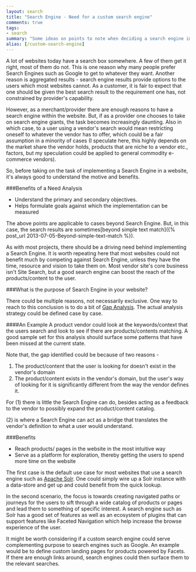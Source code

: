 ```yaml
--- 
layout: search
title: "Search Engine - Need for a custom search engine"
comments: true
tags:
- search
summary: "Some ideas on points to note when deciding a search engine implementation."
alias: [/custom-search-engine]
---
```


A lot of websites today have a search box somewhere. A few of them get it right, most of them do not. This is one reason why many people prefer Search Engines such as Google to get to whatever they want. Another reason is aggregated results - search engine results provide options to the users which most websites cannot. As a customer, it is fair to expect that one should be given the best search result to the requirement one has, not constrained by provider's capability.

However, as a merchant/provider there are enough reasons to have a search engine within the website. But, if as a provider one chooses to take on search engine giants, the task becomes increasingly daunting. Also in which case, to a user using a vendor's search would mean restricting oneself to whatever the vendor has to offer, which could be a fair assumption in a minority of cases (I speculate here, this highly depends on the market share the vendor holds, products that are niche to a vendor etc.,  factors, but my speculation could be applied to general commodity e-commerce vendors).

So, before taking on the task of implementing a Search Engine in a website, it's always good to understand the motive and benefits. 

###Benefits of a Need Analysis

- Understand the primary and secondary objectives.
- Helps formulate goals against which the implementation can be measured

The above points are applicable to cases beyond Search Engine. But, in this case, the search results are sometimes[beyond simple text match]({% post_url 2013-07-05-Beyond-simple-text-match %}).

As with most projects, there should be a driving need behind implementing a Search Engine. It is worth repeating here that most websites could not benefit much by competing against Search Engine, unless they have the time, resource and vision to take them on. Most vendor site's core business isn't Site Search, but a good search engine can boost the reach of the products/content to the user. 

###What is the purpose of Search Engine in your website?

There could be multiple reasons, not necessarily exclusive. One way to reach to this conclusion is to do a bit of [Gap Analysis](http://en.wikipedia.org/wiki/Gap_analysis). The actual analysis strategy could be defined case by case. 

####An Example
A product vendor could look at the keywords/context that the users search and look to see if there are products/contents matching. A good sample set for this analysis should surface some patterns that have been missed at the current state. 

Note that, the gap identified could be because of two reasons -

1. The product/content that the user is looking for doesn't exist in the vendor's domain
2. The product/content exists in the vendor's domain, but the user's way of looking for it is significantly different from the way the vendor defines it.

For (1) there is little the Search Engine can do, besides acting as a feedback to the vendor to possibly expand the product/content catalog.

(2) is where a Search Engine can act as a bridge that translates the vendor's definition to what a user would understand.

###Benefits

- Reach products/ pages in the website in the most intuitive way
- Serve as a platform for exploration, thereby getting the users to spend more time on the website

The first case is the default use case for most websites that use a search engine such as [Apache Solr](http://lucene.apache.org/solr/). One could simply wire up a Solr instance with a data-store and get up and could benefit from the quick lookup.

In the second scenario, the focus is towards creating navigated paths or journeys for the users to sift through a wide catalog of products or pages and lead them to something of specific interest. A search engine such as Solr has a good set of features as well as an ecosystem of plugins that can support features like Faceted Navigation which help increase the browse experience of the user.

It might be worth considering if a custom search engine could serve complementing purpose to search engines such as Google. An example would be to define custom landing pages for products powered by Facets. If there are enough links around, search engines could then surface them to the relevant searches.

